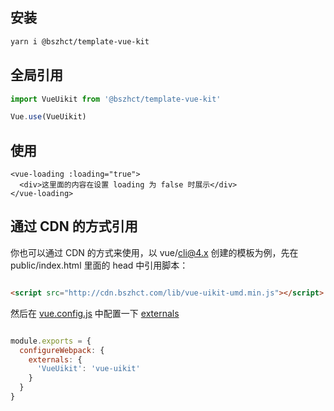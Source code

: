 ## 安装

```bash
yarn i @bszhct/template-vue-kit
```


## 全局引用

```js
import VueUikit from '@bszhct/template-vue-kit'

Vue.use(VueUikit)

```


## 使用

```vue
<vue-loading :loading="true">
  <div>这里面的内容在设置 loading 为 false 时展示</div>
</vue-loading>
```


## 通过 CDN 的方式引用

你也可以通过 CDN 的方式来使用，以 vue/cli@4.x 创建的模板为例，先在 public/index.html 里面的 head 中引用脚本：

```html

<script src="http://cdn.bszhct.com/lib/vue-uikit-umd.min.js"></script>

```

然后在 [vue.config.js](https://cli.vuejs.org/zh/config/) 中配置一下 [externals](https://webpack.docschina.org/configuration/externals/)

```js

module.exports = {
  configureWebpack: {
    externals: {
      'VueUikit': 'vue-uikit'
    }
  }
}

```
